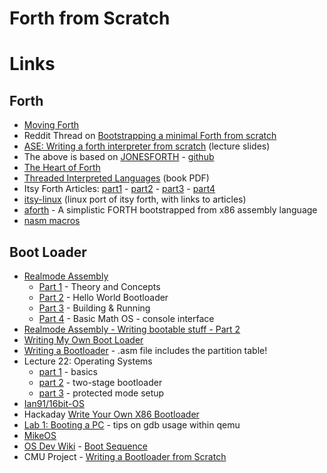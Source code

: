 # Forth from Scratch

# Links

## Forth

* [Moving Forth](http://www.bradrodriguez.com/papers/moving1.htm)
* Reddit Thread on [Bootstrapping a minimal Forth from scratch](https://www.reddit.com/r/Forth/comments/74v6b3/bootstrapping_a_minimal_forth_from_scratch/)
* [ASE: Writing a forth interpreter from scratch](https://sifflez.org/lectures/ASE/C3.pdf) (lecture slides)
* The above is based on [JONESFORTH](https://rwmj.wordpress.com/2010/08/07/jonesforth-git-repository/) - [github](https://github.com/nornagon/jonesforth)
* [The Heart of Forth](http://www.figuk.plus.com/build/heart.htm)
* [Threaded Interpreted Languages](http://sinclairql.speccy.org/archivo/docs/books/Threaded_interpretive_languages.pdf) (book PDF)
* Itsy Forth Articles: [part1](http://www.retroprogramming.com/2012/03/itsy-forth-1k-tiny-compiler.html) - [part2](http://www.retroprogramming.com/2012/04/itsy-forth-dictionary-and-inner.html) - [part3](http://www.retroprogramming.com/2012/04/itsy-forth-primitives.html) - [part4](http://www.retroprogramming.com/2012/06/itsy-forth-compiler.html)
* [itsy-linux](https://github.com/kt97679/itsy-linux) (linux port of itsy forth, with links to articles)
* [aforth](https://github.com/viswans83/aforth) - A simplistic FORTH bootstrapped from x86 assembly language
* [nasm macros](https://www.nasm.us/doc/nasmdoc4.html)

## Boot Loader

* [Realmode Assembly](https://0x00sec.org/tag/assembly)
    * [Part 1](https://0x00sec.org/t/realmode-assembly-writing-bootable-stuff-part-1/2901) - Theory and Concepts
    * [Part 2](https://0x00sec.org/t/realmode-assembly-writing-bootable-stuff-part-2/2992) - Hello World Bootloader
    * [Part 3](https://0x00sec.org/t/realmode-assembly-writing-bootable-stuff-part-3/3116) - Building & Running
    * [Part 4](https://0x00sec.org/t/realmode-assembly-writing-bootable-stuff-part-4/3317) - Basic Math OS - console interface
* [Realmode Assembly - Writing bootable stuff - Part 2](https://0x00sec.org/t/realmode-assembly-writing-bootable-stuff-part-2/2992)
* [Writing My Own Boot Loader](https://dev.to/frosnerd/writing-my-own-boot-loader-3mld)
* [Writing a Bootloader](https://infosecwriteups.com/writing-a-bootloader-931da062f25b) - .asm file includes the partition table!
* Lecture 22: Operating Systems
    * [part 1](http://staffwww.fullcoll.edu/aclifton/cs241/lecture-operating-systems-1.html) - basics
    * [part 2](http://staffwww.fullcoll.edu/aclifton/cs241/lecture-operating-systems-2.html) - two-stage bootloader
    * [part 3](http://staffwww.fullcoll.edu/aclifton/cs241/lecture-operating-systems-3.html) - protected mode setup
* [Ian91/16bit-OS](https://github.com/Ian91/16bit-OS)
* Hackaday [Write Your Own X86 Bootloader](https://hackaday.com/2017/10/23/write-your-own-x86-bootloader/)
* [Lab 1: Booting a PC](https://read.seas.harvard.edu/~kohler/class/08w-aos/lab1.html) - tips on gdb usage within qemu
* [MikeOS](http://mikeos.sourceforge.net/)
* [OS Dev Wiki](https://wiki.osdev.org/Main_Page) - [Boot Sequence](https://wiki.osdev.org/Boot_Sequence) 
* CMU Project - [Writing a Bootloader from Scratch](http://www.cs.cmu.edu/~410-s07/p4/p4-boot.pdf)

